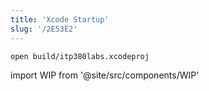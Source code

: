 ```yaml
---
title: 'Xcode Startup'
slug: '/2E53E2'
---
```


```bash
open build/itp380labs.xcodeproj
```

import WIP from '@site/src/components/WIP'

<WIP />
